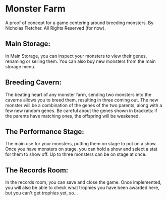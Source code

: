 # Monster Farm
A proof of concept for a game centering around breeding monsters. By Nicholas Fletcher. All Rights Reserved (for now).

## Main Storage:
In Main Storage, you can inspect your monsters to view their genes, renaming or selling them. You can also buy new monsters from the main storage menu.

## Breeding Cavern:
The beating heart of any monster farm, sending two monsters into the caverns allows you to breed them, resulting in three coming out. The new monster will be a combination of the genes of the two parents, along with a few new random genes. Be careful about the genes shown in brackets: if the parents have matching ones, the offspring will be weakened.

## The Performance Stage:
The main use for your monsters, putting them on stage to put on a show. Once you have monsters on stage, you can hold a show and select a stat for them to show off. Up to three monsters can be on stage at once.

## The Records Room:
In the records room, you can save and close the game. Once implemented, you will also be able to check what trophies you have been awarded here, but you can't get trophies yet, so...